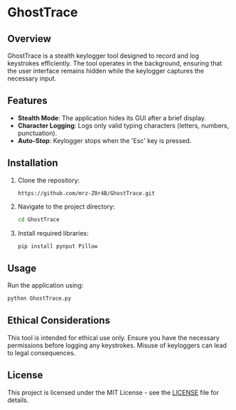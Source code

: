 # GhostTrace

## Overview
GhostTrace is a stealth keylogger tool designed to record and log keystrokes efficiently. The tool operates in the background, ensuring that the user interface remains hidden while the keylogger captures the necessary input.

## Features
- **Stealth Mode**: The application hides its GUI after a brief display.
- **Character Logging**: Logs only valid typing characters (letters, numbers, punctuation).
- **Auto-Stop**: Keylogger stops when the 'Esc' key is pressed.

## Installation
1. Clone the repository:
   ```bash[
   https://github.com/mrz-Z0r4B/GhostTrace.git
   ```
2. Navigate to the project directory:
   ```bash
   cd GhostTrace
   ```

3. Install required libraries:
   ```bash
   pip install pynput Pillow
   ```

## Usage
Run the application using:
```bash
python GhostTrace.py
```

## Ethical Considerations
This tool is intended for ethical use only. Ensure you have the necessary permissions before logging any keystrokes. Misuse of keyloggers can lead to legal consequences.

## License
This project is licensed under the MIT License - see the [LICENSE](LICENSE) file for details.
